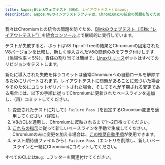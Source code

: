 ```yaml
---
title: &apos;Blinkウェブテスト（旧称: レイアウトテスト）&apos;
description: &apos;V8のインフラストラクチャは、Chromiumとの統合の問題を防ぐため、Blinkのウェブテストを継続的に実行しています。このドキュメントは、そのようなテストに失敗した場合に何をすべきかを説明します。&apos;
---
```

我々はChromiumとの統合の問題を防ぐため、[Blinkのウェブテスト（旧称: “レイアウトテスト”）](https://chromium.googlesource.com/chromium/src/+/master/docs/testing/web_tests.md)を[統合コンソール](https://ci.chromium.org/p/v8/g/integration/console)上で継続的に実行しています。

テストが失敗すると、ボットはV8 Tip-of-Treeの結果とChromiumの固定されたV8バージョンを比較し、新しく導入されたV8の問題のみをフラグ付けします（偽陽性率 < 5%）。責任の割り当ては簡単で、[Linuxリリース](https://ci.chromium.org/p/v8/builders/luci.v8.ci/V8%20Blink%20Linux)ボットはすべてのリビジョンをテストします。

新たに導入された失敗を伴うコミットは通常Chromiumへの自動ロールを解除するためにリバートされます。レイアウトテストに問題があることに気づいた場合やそのためにコミットがリバートされた場合、そしてそれが予期される変更である場合には、以下の手順に従ってChromiumに更新されたベースラインを追加し、（再）コミットしてください。

1. 変更されたテストに対して`[ Failure Pass ]`を設定するChromium変更を適用してください（[詳細](https://chromium.googlesource.com/chromium/src/+/master/docs/testing/web_test_expectations.md#updating-the-expectations-files)）。
1. V8のCLを適用し、Chromiumに反映されるまで1～2日待ってください。
1. [これらの指示](https://chromium.googlesource.com/chromium/src/+/master/docs/testing/web_tests.md#Rebaselining-Web-Tests)に従って新しいベースラインを手動で生成してください。Chromiumのみに変更を加える場合は、[この推奨自動手順](https://chromium.googlesource.com/chromium/src/+/master/docs/testing/web_test_expectations.md#how-to-rebaseline)が使用できます。
1. テスト期待値ファイルから`[ Failure Pass ]`エントリを削除し、新しいベースラインと一緒にChromiumにコミットしてください。

すべてのCLには`Bug: …`フッターを関連付けてください。
